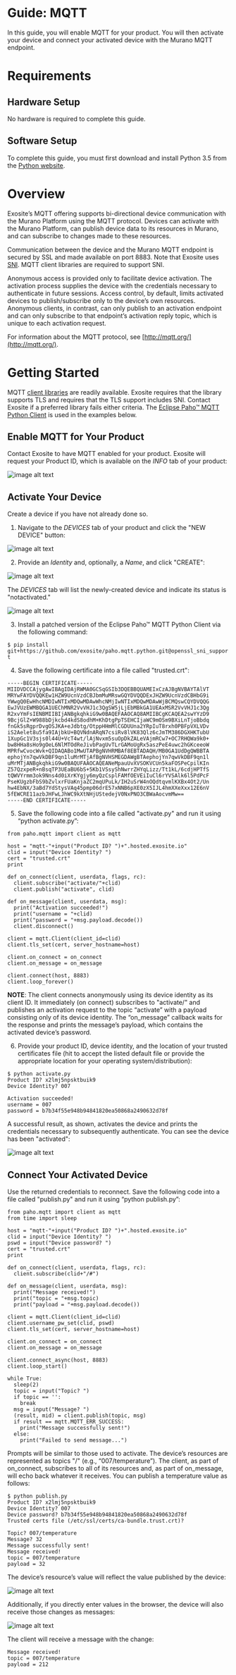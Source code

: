 # Guide: MQTT

In this guide, you will enable MQTT for your product. You will then activate your device and connect your activated device with the Murano MQTT endpoint.

# Requirements 

## Hardware Setup

No hardware is required to complete this guide.

## Software Setup

To complete this guide, you must first download and install Python 3.5 from the [Python website](https://www.python.org/).

# Overview

Exosite’s MQTT offering supports bi-directional device communication with the Murano Platform using the MQTT protocol. Devices can activate with the Murano Platform, can publish device data to its resources in Murano, and can subscribe to changes made to these resources.

Communication between the device and the Murano MQTT endpoint is secured by SSL and made available on port 8883. Note that Exosite uses [SNI](https://en.wikipedia.org/wiki/Server_Name_Indication). MQTT client libraries are required to support SNI.

Anonymous access is provided only to facilitate device activation. The activation process supplies the device with the credentials necessary to authenticate in future sessions. Access control, by default, limits activated devices to publish/subscribe only to the device’s own resources. Anonymous clients, in contrast, can only publish to an activation endpoint and can only subscribe to that endpoint’s activation reply topic, which is unique to each activation request.

For information about the MQTT protocol, see [http://mqtt.org/](http://mqtt.org/).

# Getting Started

MQTT [client libraries](https://github.com/mqtt/mqtt.github.io/wiki/libraries) are readily available. Exosite requires that the library supports TLS and requires that the TLS support includes SNI. Contact Exosite if a preferred library fails either criteria. The [Eclipse Paho™ MQTT Python Client](https://github.com/eclipse/paho.mqtt.python) is used in the examples below.

## Enable MQTT for Your Product

Contact Exosite to have MQTT enabled for your product. Exosite will request your Product ID, which is available on the *INFO* tab of your product:

![image alt text](mqtt_0.png)

## Activate Your Device

Create a device if you have not already done so. 

1. Navigate to the *DEVICES* tab of your product and click the "NEW DEVICE" button:

 ![image alt text](mqtt_1.png)

2. Provide an *Identity* and, optionally, a *Name*, and click "CREATE":

 ![image alt text](mqtt_2.png)

  The *DEVICES* tab will list the newly-created device and indicate its status is "notactivated."

 ![image alt text](mqtt_3.png)

3. Install a patched version of the Eclipse Paho™ MQTT Python Client via the following command:

  `$ pip install git+https://github.com/exosite/paho.mqtt.python.git@openssl_sni_support`

4. Save the following certificate into a file called "trusted.crt":
  ```
  -----BEGIN CERTIFICATE-----
  MIIDVDCCAjygAwIBAgIDAjRWMA0GCSqGSIb3DQEBBQUAMEIxCzAJBgNVBAYTAlVT
  MRYwFAYDVQQKEw1HZW9UcnVzdCBJbmMuMRswGQYDVQQDExJHZW9UcnVzdCBHbG9i
  YWwgQ0EwHhcNMDIwNTIxMDQwMDAwWhcNMjIwNTIxMDQwMDAwWjBCMQswCQYDVQQG
  EwJVUzEWMBQGA1UEChMNR2VvVHJ1c3QgSW5jLjEbMBkGA1UEAxMSR2VvVHJ1c3Qg
  R2xvYmFsIENBMIIBIjANBgkqhkiG9w0BAQEFAAOCAQ8AMIIBCgKCAQEA2swYYzD9
  9BcjGlZ+W988bDjkcbd4kdS8odhM+KhDtgPpTSEHCIjaWC9mOSm9BXiLnTjoBbdq
  fnGk5sRgprDvgOSJKA+eJdbtg/OtppHHmMlCGDUUna2YRpIuT8rxh0PBFpVXLVDv
  iS2Aelet8u5fa9IAjbkU+BQVNdnARqN7csiRv8lVK83Qlz6cJmTM386DGXHKTubU
  1XupGc1V3sjs0l44U+VcT4wt/lAjNvxm5suOpDkZALeVAjmRCw7+OC7RHQWa9k0+
  bw8HHa8sHo9gOeL6NlMTOdReJivbPagUvTLrGAMoUgRx5aszPeE4uwc2hGKceeoW
  MPRfwCvocWvk+QIDAQABo1MwUTAPBgNVHRMBAf8EBTADAQH/MB0GA1UdDgQWBBTA
  ephojYn7qwVkDBF9qn1luMrMTjAfBgNVHSMEGDAWgBTAephojYn7qwVkDBF9qn1l
  uMrMTjANBgkqhkiG9w0BAQUFAAOCAQEANeMpauUvXVSOKVCUn5kaFOSPeCpilKIn
  Z57QzxpeR+nBsqTP3UEaBU6bS+5Kb1VSsyShNwrrZHYqLizz/Tt1kL/6cdjHPTfS
  tQWVYrmm3ok9Nns4d0iXrKYgjy6myQzCsplFAMfOEVEiIuCl6rYVSAlk6l5PdPcF
  PseKUgzbFbS9bZvlxrFUaKnjaZC2mqUPuLk/IH2uSrW4nOQdtqvmlKXBx4Ot2/Un
  hw4EbNX/3aBd7YdStysVAq45pmp06drE57xNNB6pXE0zX5IJL4hmXXeXxx12E6nV
  5fEWCRE11azbJHFwLJhWC9kXtNHjUStedejV0NxPNO3CBWaAocvmMw==
  -----END CERTIFICATE-----
```
5. Save the following code into a file called "activate.py" and run it using “python activate.py”:
  ```
  from paho.mqtt import client as mqtt

  host = "mqtt-"+input("Product ID? ")+".hosted.exosite.io"
  clid = input("Device Identity? ")
  cert = "trusted.crt"
  print

  def on_connect(client, userdata, flags, rc):
    client.subscribe("activate/"+clid)
    client.publish("activate", clid)

  def on_message(client, userdata, msg):
    print("Activation succeeded!")
    print("username = "+clid)
    print("password = "+msg.payload.decode())
    client.disconnect()

  client = mqtt.Client(client_id=clid)
  client.tls_set(cert, server_hostname=host)

  client.on_connect = on_connect
  client.on_message = on_message

  client.connect(host, 8883)
  client.loop_forever()
  ```
**NOTE**: The client connects anonymously using its device identity as its client ID. It immediately (on connect) subscribes to "activate/<device identity>" and publishes an activation request to the topic “activate” with a payload consisting only of its device identity. The “on_message” callback waits for the response and prints the message’s payload, which contains the activated device’s password.

6. Provide your product ID, device identity, and the location of your trusted certificates file (hit <Enter> to accept the listed default file or provide the appropriate location for your operating system/distribution):
  ```
  $ python activate.py
  Product ID? x2lmj5npsktbuik9
  Device Identity? 007

  Activation succeeded!
  username = 007
  password = b7b34f55e948b94841820ea50868a2490632d78f
  ```
A successful result, as shown, activates the device and prints the credentials necessary to subsequently authenticate. You can see the device has been "activated":

![image alt text](mqtt_4.png)

## Connect Your Activated Device

Use the returned credentials to reconnect. Save the following code into a file called "publish.py" and run it using “python publish.py”:
```
from paho.mqtt import client as mqtt
from time import sleep

host = "mqtt-"+input("Product ID? ")+".hosted.exosite.io"
clid = input("Device Identity? ")
pswd = input("Device password? ")
cert = "trusted.crt"
print

def on_connect(client, userdata, flags, rc):
  client.subscribe(clid+"/#")

def on_message(client, userdata, msg):
  print("Message received!")
  print("topic = "+msg.topic)
  print("payload = "+msg.payload.decode())

client = mqtt.Client(client_id=clid)
client.username_pw_set(clid, pswd)
client.tls_set(cert, server_hostname=host)

client.on_connect = on_connect
client.on_message = on_message

client.connect_async(host, 8883)
client.loop_start()

while True:
  sleep(2)
  topic = input("Topic? ")
  if topic == '':
    break
  msg = input("Message? ")
  (result, mid) = client.publish(topic, msg)
  if result == mqtt.MQTT_ERR_SUCCESS:
    print("Message successfully sent!")
  else:
    print("Failed to send message...")
```
Prompts will be similar to those used to activate. The device’s resources are represented as topics "<device ID>/<resource>" (e.g., “007/temperature”). The client, as part of on_connect, subscribes to all of its resources and, as part of on_message, will echo back whatever it receives. You can publish a temperature value as follows:
```
$ python publish.py
Product ID? x2lmj5npsktbuik9
Device Identity? 007
Device password? b7b34f55e948b94841820ea50868a2490632d78f
Trusted certs file (/etc/ssl/certs/ca-bundle.trust.crt)? 

Topic? 007/temperature
Message? 32
Message successfully sent!
Message received!
topic = 007/temperature
payload = 32
```
The device’s resource’s value will reflect the value published by the device:

![image alt text](mqtt_5.png)

Additionally, if you directly enter values in the browser, the device will also receive those changes as messages:

![image alt text](mqtt_6.png)

The client will receive a message with the change:
```
Message received!
topic = 007/temperature
payload = 212
```
